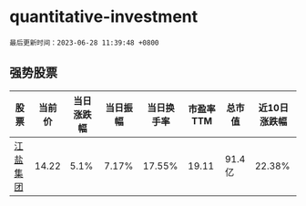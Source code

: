 # quantitative-investment

`最后更新时间：2023-06-28 11:39:48 +0800`

## 强势股票

|股票|当前价|当日涨跌幅|当日振幅|当日换手率|市盈率TTM|总市值|近10日涨跌幅|
|----|----|----|----|----|----|----|----|
|[江盐集团](https://xueqiu.com/S/SH601065)|14.22|5.1%|7.17%|17.55%|19.11|91.4亿|22.38%|
